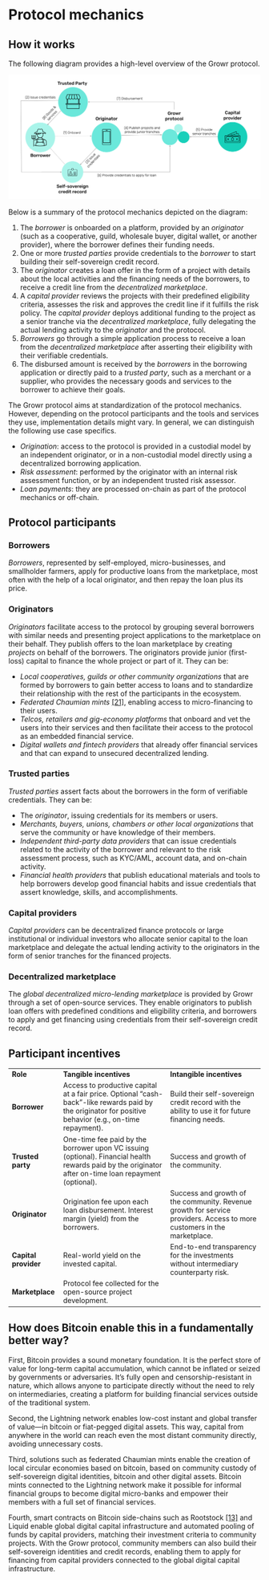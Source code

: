 # Protocol mechanics

## How it works

The following diagram provides a high-level overview of the Growr protocol.

![How it works](../images/growr-how-it-works.svg)

Below is a summary of the protocol mechanics depicted on the diagram:

1. The _borrower_ is onboarded on a platform, provided by an _originator_ (such as a cooperative, guild, wholesale buyer, digital wallet, or another provider), where the borrower defines their funding needs.
2. One or more _trusted parties_ provide credentials to the _borrower_ to start building their self-sovereign credit record.
3. The _originator_ creates a loan offer in the form of a project with details about the local activities and the financing needs of the borrowers, to receive a credit line from the _decentralized marketplace_.
4. A _capital provider_ reviews the projects with their predefined eligibility criteria, assesses the risk and approves the credit line if it fulfills the risk policy. The _capital provider_ deploys additional funding to the project as a senior tranche via the _decentralized marketplace_, fully delegating the actual lending activity to the _originator_ and the protocol.
5. _Borrowers_ go through a simple application process to receive a loan from the _decentralized marketplace_ after asserting their eligibility with their verifiable credentials. 
6. The disbursed amount is received by the _borrowers_ in the borrowing application or directly paid to a _trusted party_, such as a merchant or a supplier, who provides the necessary goods and services to the borrower to achieve their goals.

The Growr protocol aims at standardization of the protocol mechanics. However, depending on the protocol participants and the tools and services they use, implementation details might vary. In general, we can distinguish the following use case specifics.

* _Origination_: access to the protocol is provided in a custodial model by an independent originator, or in a non-custodial model directly using a decentralized borrowing application.
* _Risk assessment_: performed by the originator with an internal risk assessment function, or by an independent trusted risk assessor.
* _Loan payments_: they are processed on-chain as part of the protocol mechanics or off-chain.

## Protocol participants

### Borrowers

_Borrowers_, represented by self-employed, micro-businesses, and smallholder farmers, apply for productive loans from the marketplace, most often with the help of a local originator, and then repay the loan plus its price.

### Originators

_Originators_ facilitate access to the protocol by grouping several borrowers with similar needs and presenting project applications to the marketplace on their behalf. They publish offers to the loan marketplace by creating _projects_ on behalf of the borrowers. The originators provide junior (first-loss) capital to finance the whole project or part of it. They can be:

* _Local cooperatives, guilds or other community organizations_ that are formed by borrowers to gain better access to loans and to standardize their relationship with the rest of the participants in the ecosystem.
* _Federated Chaumian mints_ [[21]](#ref21), enabling access to micro-financing to their users.
* _Telcos, retailers and gig-economy platforms_ that onboard and vet the users into their services and then facilitate their access to the protocol as an embedded financial service.
* _Digital wallets and fintech providers_ that already offer financial services and that can expand to unsecured decentralized lending.

### Trusted parties

_Trusted parties_ assert facts about the borrowers in the form of verifiable credentials. They can be:

* The _originator_, issuing credentials for its members or users.
* _Merchants, buyers, unions, chambers or other local organizations_ that serve the community or have knowledge of their members.
* _Independent third-party data providers_ that can issue credentials related to the activity of the borrower and relevant to the risk assessment process, such as KYC/AML, account data, and on-chain activity.
* _Financial health providers_ that publish educational materials and tools to help borrowers develop good financial habits and issue credentials that assert knowledge, skills, and accomplishments.

### Capital providers 

_Capital providers_ can be decentralized finance protocols or large institutional or individual investors who allocate senior capital to the loan marketplace and delegate the actual lending activity to the originators in the form of senior tranches for the financed projects.

### Decentralized marketplace

The _global decentralized micro-lending marketplace_ is provided by Growr through a set of open-source services. They enable originators to publish loan offers with predefined conditions and eligibility criteria, and borrowers to apply and get financing using credentials from their self-sovereign credit record.

## Participant incentives

<table>
  <tr>
   <td><strong>Role</strong>
   </td>
   <td><strong>Tangible incentives</strong>
   </td>
   <td><strong>Intangible incentives</strong>
   </td>
  </tr>
  <tr>
   <td><strong>Borrower</strong>
   </td>
   <td>Access to productive capital at a fair price. Optional “cash-back”-like rewards paid by the originator for positive behavior (e.g., on-time repayment).
   </td>
   <td>Build their self-sovereign credit record with the ability to use it for future financing needs.
   </td>
  </tr>
  <tr>
   <td><strong>Trusted party</strong>
   </td>
   <td>One-time fee paid by the borrower upon VC issuing (optional). Financial health rewards paid by the originator after on-time loan repayment (optional).
   </td>
   <td>Success and growth of the community.
   </td>
  </tr>
  <tr>
   <td><strong>Originator</strong>
   </td>
   <td>Origination fee upon each loan disbursement. Interest margin (yield) from the borrowers.
   </td>
   <td>Success and growth of the community. Revenue growth for service providers. Access to more customers in the marketplace.
   </td>
  </tr>
  <tr>
   <td><strong>Capital provider</strong>
   </td>
   <td>Real-world yield on the invested capital.
   </td>
   <td>End-to-end transparency for the investments without intermediary counterparty risk.
   </td>
  </tr>
  <tr>
   <td><strong>Marketplace</strong>
   </td>
   <td>Protocol fee collected for the open-source project development.
   </td>
   <td>
   </td>
  </tr>
</table>

<div style="page-break-after: always;"></div>

## How does Bitcoin enable this in a fundamentally better way?

First, Bitcoin provides a sound monetary foundation. It is the perfect store of value for long-term capital accumulation, which cannot be inflated or seized by governments or adversaries. It’s fully open and censorship-resistant in nature, which allows anyone to participate directly without the need to rely on intermediaries, creating a platform for building financial services outside of the traditional system.

Second, the Lightning network enables low-cost instant and global transfer of value—in bitcoin or fiat-pegged digital assets. This way, capital from anywhere in the world can reach even the most distant community directly, avoiding unnecessary costs.

Third, solutions such as federated Chaumian mints enable the creation of local circular economies based on bitcoin, based on community custody of self-sovereign digital identities, bitcoin and other digital assets. Bitcoin mints connected to the Lightning network make it possible for informal financial groups to become digital micro-banks and empower their members with a full set of financial services.

Fourth, smart contracts on Bitcoin side-chains such as Rootstock [[13]](#ref13) and Liquid enable global digital capital infrastructure and automated pooling of funds by capital providers, matching their investment criteria to community projects.
With the Growr protocol, community members can also build their self-sovereign identities and credit records, enabling them to apply for financing from capital providers connected to the global digital capital infrastructure.


